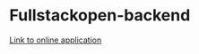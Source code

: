 # Fullstackopen-backend
<a href="https://fullstackopen-backend-hujh.onrender.com" target="_blank">Link to online application</a> 
